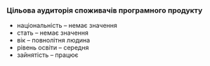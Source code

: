 ### Цільова аудиторія споживачів програмного продукту
-	національність – немає значення
-	стать – немає значення
-	вік – повнолітня людина
-	рівень освіти – середня
-	зайнятість – працює
